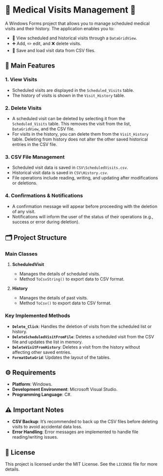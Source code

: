 # 🏥 **Medical Visits Management** 🏥

A Windows Forms project that allows you to manage scheduled medical visits and their history. The application enables you to:

- 📅 View scheduled and historical visits through a `DataGridView`.
- ➕ Add, ✏️ edit, and ❌ delete visits.
- 💾 Save and load visit data from CSV files.

## 🎯 **Main Features** 

### 1. **View Visits**
- Scheduled visits are displayed in the `Scheduled_Visits` table.
- The history of visits is shown in the `Visit_History` table.

### 2. **Delete Visits**
- A scheduled visit can be deleted by selecting it from the `Scheduled_Visits` table. This removes the visit from the list, `DataGridView`, and the CSV file.
- For visits in the history, you can delete them from the `Visit_History` table. Deleting from history does not alter the other saved historical entries in the CSV file.

### 3. **CSV File Management**
- Scheduled visit data is saved in `CSV\ScheduledVisits.csv`.
- Historical visit data is saved in `CSV\History.csv`.
- File operations include reading, writing, and updating after modifications or deletions.

### 4. **Confirmations & Notifications**
- A confirmation message will appear before proceeding with the deletion of any visit.
- Notifications will inform the user of the status of their operations (e.g., success or error during deletion).

## 🗂️ **Project Structure**

### Main Classes

1. **ScheduledVisit**
   - Manages the details of scheduled visits.
   - Method `ToCsvString()` to export data to CSV format.

2. **History**
   - Manages the details of past visits.
   - Method `ToCsv()` to export data to CSV format.

### Key Implemented Methods

- **`Delete_Click`**: Handles the deletion of visits from the scheduled list or history.
- **`DeleteScheduledVisitFromFile`**: Deletes a scheduled visit from the CSV file and updates the list in memory.
- **`DeleteVisitFromHistory`**: Deletes a visit from the history without affecting other saved entries.
- **`FormatDataGrid`**: Updates the layout of the tables.

## ⚙️ **Requirements**

- **Platform**: Windows.
- **Development Environment**: Microsoft Visual Studio.
- **Programming Language**: C#.
  
## ⚠️ **Important Notes**

- **CSV Backup**: It’s recommended to back up the CSV files before deleting visits to avoid accidental data loss.
- **Error Handling**: Error messages are implemented to handle file reading/writing issues.

## 📄 **License**

This project is licensed under the MIT License. See the `LICENSE` file for more details.
